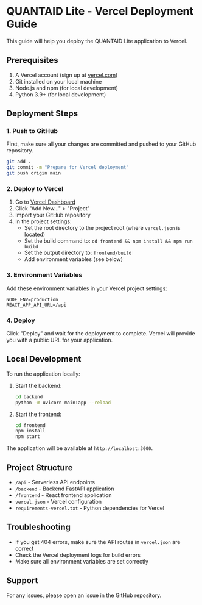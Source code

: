 # QUANTAID Lite - Vercel Deployment Guide

This guide will help you deploy the QUANTAID Lite application to Vercel.

## Prerequisites

1. A Vercel account (sign up at [vercel.com](https://vercel.com))
2. Git installed on your local machine
3. Node.js and npm (for local development)
4. Python 3.9+ (for local development)

## Deployment Steps

### 1. Push to GitHub

First, make sure all your changes are committed and pushed to your GitHub repository.

```bash
git add .
git commit -m "Prepare for Vercel deployment"
git push origin main
```

### 2. Deploy to Vercel

1. Go to [Vercel Dashboard](https://vercel.com/dashboard)
2. Click "Add New..." > "Project"
3. Import your GitHub repository
4. In the project settings:
   - Set the root directory to the project root (where `vercel.json` is located)
   - Set the build command to: `cd frontend && npm install && npm run build`
   - Set the output directory to: `frontend/build`
   - Add environment variables (see below)

### 3. Environment Variables

Add these environment variables in your Vercel project settings:

```
NODE_ENV=production
REACT_APP_API_URL=/api
```

### 4. Deploy

Click "Deploy" and wait for the deployment to complete. Vercel will provide you with a public URL for your application.

## Local Development

To run the application locally:

1. Start the backend:
   ```bash
   cd backend
   python -m uvicorn main:app --reload
   ```

2. Start the frontend:
   ```bash
   cd frontend
   npm install
   npm start
   ```

The application will be available at `http://localhost:3000`.

## Project Structure

- `/api` - Serverless API endpoints
- `/backend` - Backend FastAPI application
- `/frontend` - React frontend application
- `vercel.json` - Vercel configuration
- `requirements-vercel.txt` - Python dependencies for Vercel

## Troubleshooting

- If you get 404 errors, make sure the API routes in `vercel.json` are correct
- Check the Vercel deployment logs for build errors
- Make sure all environment variables are set correctly

## Support

For any issues, please open an issue in the GitHub repository.
